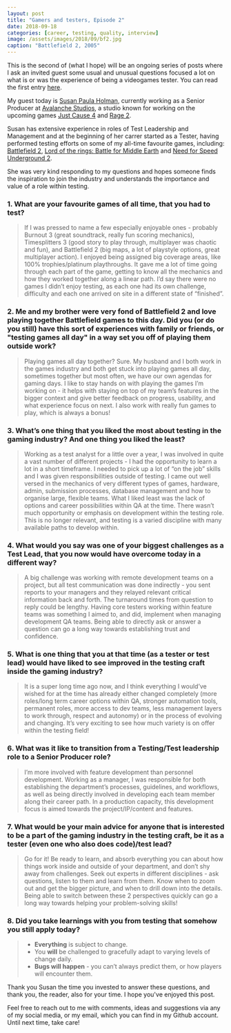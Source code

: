 ```yaml
---
layout: post
title: "Gamers and testers, Episode 2"
date: 2018-09-18
categories: [career, testing, quality, interview]
image: /assets/images/2018/09/bf2.jpg
caption: "Battlefield 2, 2005"
---
```


This is the second of (what I hope) will be an ongoing series of posts where I ask an invited guest some usual and unusual questions focused a lot on what is or was the experience of being a videogames tester. You can read the first entry [here](https://filfreire.com/posts/gamers_and_testers_ep1).

My guest today is [Susan Paula Holman](https://www.linkedin.com/in/susan-paula-holman-9081913/), currently working as a Senior Producer at [Avalanche Studios](https://avalanchestudios.com/), a studio known for working on the upcoming games [Just Cause 4](https://en.wikipedia.org/wiki/Just_Cause_4) and [Rage 2](https://en.wikipedia.org/wiki/Rage_2).

Susan has extensive experience in roles of Test Leadership and Management and at the beginning of her carrer started as a Tester, having performed testing efforts on some of my all-time favourite games, including: [Battlefield 2](https://en.wikipedia.org/wiki/Battlefield_2), [Lord of the rings: Battle for Middle Earth](https://en.wikipedia.org/wiki/The_Lord_of_the_Rings:_The_Battle_for_Middle-earth) and [Need for Speed Underground 2](https://en.wikipedia.org/wiki/Need_for_Speed:_Underground_2).

She was very kind responding to my questions and hopes someone finds the inspiration to join the industry and understands the importance and value of a role within testing.


### 1. What are your favourite games of all time, that you had to test?

> If I was pressed to name a few especially enjoyable ones - probably Burnout 3 (great soundtrack, really fun scoring mechanics), Timesplitters 3 (good story to play through, multiplayer was chaotic and fun), and Battlefield 2 (big maps, a lot of playstyle options, great multiplayer action). I enjoyed being assigned big coverage areas, like 100% trophies/platinum playthroughs. It gave me a lot of time going through each part of the game, getting to know all the mechanics and how they worked together along a linear path. I’d say there were no games I didn’t enjoy testing, as each one had its own challenge, difficulty and each one arrived on site in a different state of “finished”.


### 2. Me and my brother were very fond of Battlefield 2 and love playing together Battlefield games to this day. Did you (or do you still) have this sort of experiences with family or friends, or "testing games all day" in a way set you off of playing them outside work?

> Playing games all day together? Sure. My husband and I both work in the games industry and both get stuck into playing games all day, sometimes together but most often, we have our own agendas for gaming days. I like to stay hands on with playing the games I’m working on - it helps with staying on top of my team’s features in the bigger context and give better feedback on progress, usability, and what experience focus on next. I also work with really fun games to play, which is always a bonus!


### 3. What’s one thing that you liked the most about testing in the gaming industry? And one thing you liked the least?

> Working as a test analyst for a little over a year, I was involved in quite a vast number of different projects - I had the opportunity to learn a lot in a short timeframe. I needed to pick up a lot of “on the job” skills and I was given responsibilities outside of testing. I came out well versed in the mechanics of very different types of games, hardware, admin, submission processes, database management and how to organise large, flexible teams. What I liked least was the lack of options and career possibilities within QA at the time. There wasn’t much opportunity or emphasis on development within the testing role. This is no longer relevant, and testing is a varied discipline with many available paths to develop within.


### 4. What would you say was one of your biggest challenges as a Test Lead, that you now would have overcome today in a different way?

> A big challenge was working with remote development teams on a project, but all test communication was done indirectly - you sent reports to your managers and they relayed relevant critical information back and forth. The turnaround times from question to reply could be lengthy. Having core testers working within feature teams was something I aimed to, and did, implement when managing development QA teams. Being able to directly ask or answer a question can go a long way towards establishing trust and confidence.


### 5. What is one thing that you at that time (as a tester or test lead) would have liked to see improved in the testing craft inside the gaming industry?

> It is a super long time ago now, and I think everything I would’ve wished for at the time has already either changed completely (more roles/long term career options within QA, stronger automation tools, permanent roles, more access to dev teams, less management layers to work through, respect and autonomy) or in the process of evolving and changing. It’s very exciting to see how much variety is on offer within the testing field!



### 6. What was it like to transition from a Testing/Test leadership role to a Senior Producer role?

> I’m more involved with feature development than personnel development. Working as a manager, I was responsible for both establishing the department’s processes, guidelines, and workflows, as well as being directly involved in developing each team member along their career path. In a production capacity, this development focus is aimed towards the project/IP/content and features.


### 7. What would be your main advice for anyone that is interested to be a part of the gaming industry in the testing craft, be it as a tester (even one who also does code)/test lead?

> Go for it! Be ready to learn, and absorb everything you can about how things work inside and outside of your department, and don’t shy away from challenges. Seek out experts in different disciplines - ask questions, listen to them and learn from them. Know when to zoom out and get the bigger picture, and when to drill down into the details. Being able to switch between these 2 perspectives quickly can go a long way towards helping your problem-solving skills!


### 8. Did you take learnings with you from testing that somehow you still apply today?

> -  **Everything** is subject to change.
> -  You **will** be challenged to gracefully adapt to varying levels of change daily.
> - **Bugs will happen** - you can’t always predict them, or how players will encounter them.

Thank you Susan the time you invested to answer these questions, and thank you, the reader, also for your time. I hope you've enjoyed this post.

Feel free to reach out to me with comments, ideas and suggestions via any of my social media, or my email, which you can find in my Github account. Until next time, take care!
